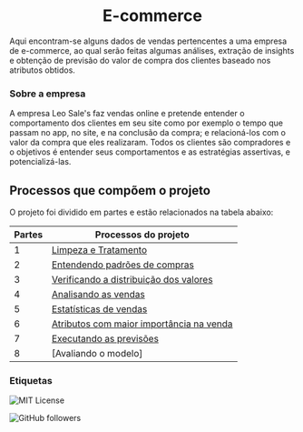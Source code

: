 
<h1 align="center"> E-commerce </h1>


Aqui encontram-se alguns dados de vendas pertencentes a 
uma empresa de e-commerce, ao qual serão feitas algumas análises, extração de insights e obtenção
de previsão do valor de compra dos clientes baseado nos atributos obtidos.


### Sobre a empresa
A empresa Leo Sale's faz vendas online e pretende entender o comportamento dos clientes em seu site 
como por exemplo o tempo que passam no app, no site, e na conclusão da compra; e relacioná-los com 
o valor da compra que eles realizaram. Todos os clientes são compradores e o objetivos é entender 
seus comportamentos e as estratégias assertivas, e potencializá-las.


## Processos que compõem o projeto

O projeto foi dividido em partes e estão relacionados na tabela abaixo:

| Partes      | Processos do projeto                                               |
| ----------------- | ---------------------------------------------------------------- |
| 1  | [Limpeza e Tratamento](https://github.com/Leonardobern10/E-commerce/blob/main/Limpeza%20e%20tratamento/E-commerce%20Parte%201.ipynb)|
| 2  | [Entendendo padrões de compras](https://github.com/Leonardobern10/E-commerce/blob/main/Entendendo%20padr%C3%B5es%20de%20compras/E-commerce%20Parte%202.ipynb)|
| 3  | [Verificando a distribuição dos valores](https://github.com/Leonardobern10/E-commerce/blob/main/Verificando%20a%20distribui%C3%A7%C3%A3o%20dos%20valores/E-commerce%20Parte%203.ipynb)|
| 4  | [Analisando as vendas](https://github.com/Leonardobern10/E-commerce/blob/main/Analisando%20as%20vendas/E-commerce%20Parte%204.ipynb)|
| 5  | [Estatísticas de vendas](https://github.com/Leonardobern10/E-commerce/blob/main/Estat%C3%ADsticas%20de%20vendas/E-commerce%20Parte%205.ipynb)
| 6  | [Atributos com maior importância na venda](https://github.com/Leonardobern10/E-commerce/blob/main/Atributos%20com%20maior%20import%C3%A2ncia%20na%20venda/E-commerce%20Parte%206.ipynb)
| 7  | [Executando as previsões](https://github.com/Leonardobern10/E-commerce/blob/main/Executando%20as%20previs%C3%B5es/E-commerce%20Parte%207.ipynb)
|8   | [Avaliando o modelo] 

### Etiquetas
![MIT License](https://img.shields.io/badge/License-MIT-green.svg)

![GitHub followers](https://img.shields.io/github/followers/Leonardobern10?style=social)

